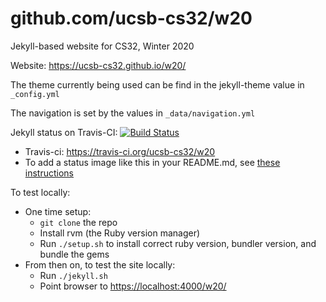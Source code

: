 # github.com/ucsb-cs32/w20

Jekyll-based website for CS32, Winter 2020

Website: <https://ucsb-cs32.github.io/w20/>

The theme currently being used can be find in the jekyll-theme value
in `_config.yml`

The navigation is set by the values in `_data/navigation.yml`

Jekyll status on Travis-CI: [![Build Status](https://travis-ci.org/ucsb-cs32/w20.svg?branch=master)](https://travis-ci.org/ucsb-cs32/w20)

* Travis-ci: https://travis-ci.org/ucsb-cs32/w20
* To add a status image like this in your README.md, see [these instructions](https://docs.travis-ci.com/user/status-images/)

To test locally:
* One time setup:
    * `git clone` the repo
    * Install rvm (the Ruby version manager)
    * Run `./setup.sh` to install correct ruby version, bundler version, and bundle the gems
* From then on, to test the site locally:
    * Run `./jekyll.sh`
    * Point browser to <https://localhost:4000/w20/>
